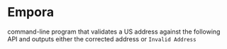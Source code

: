 # Empora
command-line program that validates a US address against the following API and outputs either the corrected address or `Invalid Address`
